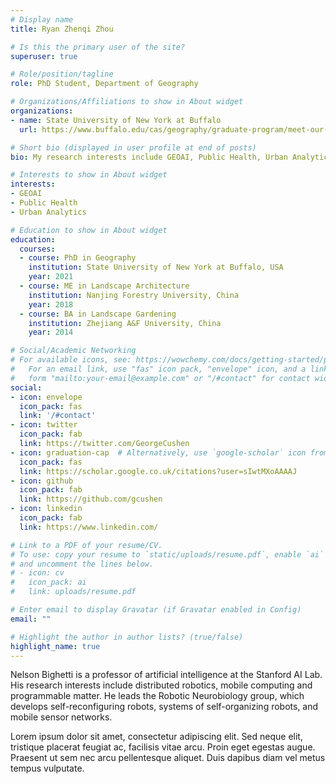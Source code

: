 ```yaml
---
# Display name
title: Ryan Zhenqi Zhou

# Is this the primary user of the site?
superuser: true

# Role/position/tagline
role: PhD Student, Department of Geography

# Organizations/Affiliations to show in About widget
organizations:
- name: State University of New York at Buffalo
  url: https://www.buffalo.edu/cas/geography/graduate-program/meet-our-students/Zhenqi-Zhou.html

# Short bio (displayed in user profile at end of posts)
bio: My research interests include GEOAI, Public Health, Urban Analytics.

# Interests to show in About widget
interests:
- GEOAI
- Public Health
- Urban Analytics

# Education to show in About widget
education:
  courses:
  - course: PhD in Geography
    institution: State University of New York at Buffalo, USA
    year: 2021
  - course: ME in Landscape Architecture
    institution: Nanjing Forestry University, China
    year: 2018
  - course: BA in Landscape Gardening
    institution: Zhejiang A&F University, China
    year: 2014

# Social/Academic Networking
# For available icons, see: https://wowchemy.com/docs/getting-started/page-builder/#icons
#   For an email link, use "fas" icon pack, "envelope" icon, and a link in the
#   form "mailto:your-email@example.com" or "/#contact" for contact widget.
social:
- icon: envelope
  icon_pack: fas
  link: '/#contact'
- icon: twitter
  icon_pack: fab
  link: https://twitter.com/GeorgeCushen
- icon: graduation-cap  # Alternatively, use `google-scholar` icon from `ai` icon pack
  icon_pack: fas
  link: https://scholar.google.co.uk/citations?user=sIwtMXoAAAAJ
- icon: github
  icon_pack: fab
  link: https://github.com/gcushen
- icon: linkedin
  icon_pack: fab
  link: https://www.linkedin.com/

# Link to a PDF of your resume/CV.
# To use: copy your resume to `static/uploads/resume.pdf`, enable `ai` icons in `params.toml`, 
# and uncomment the lines below.
# - icon: cv
#   icon_pack: ai
#   link: uploads/resume.pdf

# Enter email to display Gravatar (if Gravatar enabled in Config)
email: ""

# Highlight the author in author lists? (true/false)
highlight_name: true
---
```


Nelson Bighetti is a professor of artificial intelligence at the Stanford AI Lab. His research interests include distributed robotics, mobile computing and programmable matter. He leads the Robotic Neurobiology group, which develops self-reconfiguring robots, systems of self-organizing robots, and mobile sensor networks.

Lorem ipsum dolor sit amet, consectetur adipiscing elit. Sed neque elit, tristique placerat feugiat ac, facilisis vitae arcu. Proin eget egestas augue. Praesent ut sem nec arcu pellentesque aliquet. Duis dapibus diam vel metus tempus vulputate.

